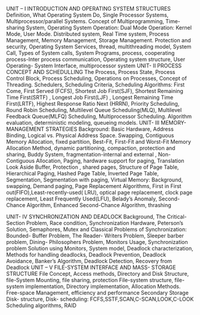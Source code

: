 UNIT – I INTRODUCTION AND OPERATING SYSTEM STRUCTURES
Definition, What Operating System Do, Single Processor Systems, Multiprocessor/parallel Systems. Concept of
Multiprogramming, Time-sharing System, Operating System Operation: Dual Mode Operation: Kernel Mode, User
Mode. Distributed system, Real Time system, Process Management, Memory Management, Storage Management.
Protection and security, Operating System Services, thread, multithreading model, System Call, Types of System calls,
System Programs, process, cooperating process-Inter process communication, Operating system structure, User
Operating- System Interface, multiprocessor system
UNIT- II PROCESS CONCEPT AND SCHEDULLING
The Process, Process State, Process Control Block, Process Scheduling, Operations on Processes, Concept of
Threading. Schedulers, Scheduling Criteria, Scheduling Algorithms: First Come, First Served (FCFS), Shortest Job
First(SJF), Shortest Remaining Time First(SRTF) , Longest Job First(LJF) , Longest Remaining Time First(LRTF), Highest
Response Ratio Next (HRRN), Priority Scheduling, Round Robin Scheduling, Multilevel Queue Scheduling(MLQ),
Multilevel Feedback Queue(MLFQ) Scheduling, Multiprocessor Scheduling. Algorithm evaluation, deterministic
modeling, queueing models.
UNIT- III MEMORY-MANAGEMENT STRATEGIES
Background: Basic Hardware, Address Binding, Logical vs. Physical Address Space. Swapping, Contiguous Memory
Allocation, fixed partition, Best-Fit, First-Fit and Worst-Fit Memory Allocation Method, dynamic partitioning,
compaction, protection and sharing, Buddy System, fragmentation-internal and external , Non-Contiguous
Allocation, Paging, hardware support for paging, Translation Look Aside Buffer, Protection , shared pages, Structure
of Page Table, Hierarchical Paging, Hashed Page Table, Inverted Page Table, Segmentation, Segmentation with
paging, Virtual Memory: Background, swapping, Demand paging, Page Replacement Algorithms, First in First
out(FIFO),Least-recently-used( LRU), optical page replacement, clock page replacement, Least Frequently Used(LFU),
Belady’s Anomaly, Second-Chance Algorithm, Enhanced Second-Chance Algorithm, thrashing

UNIT- IV SYNCHRONIZATION AND DEADLOCK
Background, The Critical- Section Problem, Race condition, Synchronization Hardware, Peterson’s Solution,
Semaphores, Mutex and Classical Problems of Synchronization: Bounded- Buffer Problem, The Reader- Writers
Problem, Sleeper barber problem, Dining- Philosophers Problem, Monitors Usage, Synchronization problem Solution
using Monitors, System model, Deadlock characterization, Methods for handling deadlocks, Deadlock Prevention,
Deadlock Avoidance, Banker’s Algorithm, Deadlock Detection, Recovery from Deadlock
UNIT – V FILE-SYSTEM INTERFACE AND MASS- STORAGE STRUCTURE
File Concept, Access methods, Directory and Disk Structure, file-System Mounting, file sharing, protection File-system
structure, file-system implementation, Directory implementation, Allocation Methods. Free-space Management,
efficiency and performance Secondary Storage Disk- structure, Disk- scheduling: FCFS,SSTF,SCAN,C-SCAN,LOOK,C-LOOK Scheduling algorithms,
RAID
